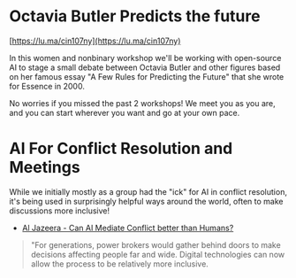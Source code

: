 # Octavia Butler Predicts the future

[https://lu.ma/cin107ny](https://lu.ma/cin107ny)

In this women and nonbinary workshop we'll be working with open-source AI to stage a small debate between Octavia Butler and other figures based on her famous essay "A Few Rules for Predicting the Future" that she wrote for Essence in 2000.

​No worries if you missed the past 2 workshops! We meet you as you are, and you can start wherever you want and go at your own pace.

# AI For Conflict Resolution and Meetings

While we initially mostly as a group had the "ick" for AI in conflict resolution, it's being used in surprisingly helpful ways around the world, often to make discussions more inclusive!

- [Al Jazeera - Can AI Mediate Conflict better than Humans?](https://www.aljazeera.com/news/2024/2/29/can-ai-mediate-conflict-better-than-humans)

> "For generations, power brokers would gather behind doors to make decisions affecting people far and wide. Digital technologies can now allow the process to be relatively more inclusive.